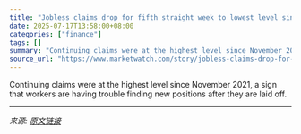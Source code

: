 ```yaml
---
title: "Jobless claims drop for fifth straight week to lowest level since April. It’s a ‘no-hire, no-fire story,’ economist says."
date: 2025-07-17T13:58:00+08:00
categories: ["finance"]
tags: []
summary: "Continuing claims were at the highest level since November 2021, a sign that workers are having trouble finding new positions after they are laid off."
source_url: "https://www.marketwatch.com/story/jobless-claims-drop-for-fifth-straight-week-to-lowest-level-since-april-d0efc61d?mod=mw_rss_topstories"
---
```


Continuing claims were at the highest level since November 2021, a sign that workers are having trouble finding new positions after they are laid off.

---

*来源: [原文链接](https://www.marketwatch.com/story/jobless-claims-drop-for-fifth-straight-week-to-lowest-level-since-april-d0efc61d?mod=mw_rss_topstories)*
